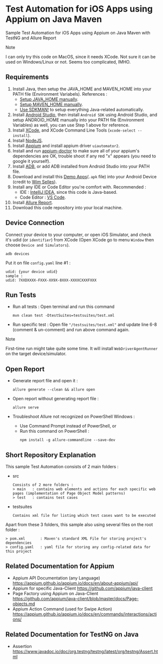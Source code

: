 # Test Automation for iOS Apps using Appium on Java Maven
Sample Test Automation for iOS Apps using Appium on Java Maven with TestNG and Allure Report

> [!NOTE]  
> I can only try this code on MacOS, since it needs XCode. Not sure it can be used on Windows/Linux or not. Seems too complicated, IMHO.

## Requirements 

1. Install Java, then setup the JAVA_HOME and MAVEN_HOME into your PATH file (Environment Variabels).
   References :
   - [Setup JAVA_HOME manually](https://medium.com/@zorozeri/setting-up-java-home-5abae0118bfe).
   - [Setup MAVEN_HOME manually](https://medium.com/@zorozeri/install-maven-by-setting-up-maven-home-abb4d158fcc6).
   - [Use SDKMAN!](https://medium.com/@zorozeri/manage-java-version-using-sdkman-including-maven-gradle-scala-kotlin-and-many-more-82532be9437e) to setup everything Java-related automatically.
2. Install [Android Studio](https://developer.android.com/studio/install), then install `Android SDK` using Android Studio, and setup ANDROID_HOME manually into your PATH file (Environment Variables) as well, you can use Step 1 above for reference.
3. Install [XCode](https://apps.apple.com/us/app/xcode/id497799835?mt=12), and XCode Command Line Tools (`xcode-select --install`).
4. Install [NodeJS](https://nodejs.org/en/download/prebuilt-installer). 
5. Install [Appium](https://appium.io/docs/en/2.2/quickstart/install/) and install appium driver `uiautomator2`.
6. Install and run [appium-doctor](https://www.npmjs.com/package/appium-doctor) to make sure all of your appium's dependencies are OK, trouble shoot if any red "x" appears (you need to google it yourself).
7. Install [ADB](https://www.xda-developers.com/install-adb-windows-macos-linux/), or add ADB installed from Android Studio into your PATH file.
8. Download and install this [Demo Apps](https://github.com/saucelabs/my-demo-app-rn/releases)(`.apk` file) into your Android Device (credit to [Wim Selles](https://github.com/wswebcreation)).
9. Install any IDE or Code Editor you're comfort with.
   Recommended :
   - IDE : [IntelliJ IDEA](https://www.jetbrains.com/idea/download), since this code is Java-based.
   - Code Editor : [VS Code](https://code.visualstudio.com/).
10. Install [Allure Report](https://allurereport.org/docs/install/). 
11. Download this code repository into your local machine.


## Device Connection

Connect your device to your computer, or open iOS Simulator, and check it's udid (or `identifier`) from XCode (Open XCode go to menu `Window` then choose `Device and Simulators`). 
```
adb devices
```
Put it on file `config.yaml` line #1 : 
```
udid: {your device udid}
sample : 
udid: 7XXDXXXX-FXXX-XX9X-8XXX-XXXXCXXXFXXX
```


## Run Tests 
* Run all tests : Open terminal and run this command
   ```
   mvn clean test -DtestSuites=testsuites/test.xml
   ```

* Run specific test : Open file `"/testsuites/test.xml"` and update line 6-8 (comment & un-comment) and run above command again.

> [!NOTE]  
> First-time run might take quite some time. It will install `WebDriverAgentRunner` on the target device/simulator.

## Open Report
*  Generate report file and open it :

   ```
   allure generate --clean && allure open
   ```
*  Open report without generating report file : 

   ```
   allure serve
   ```
*  Troubleshoot Allure not recognized on PowerShell Windows :
   - Use Command Prompt instead of PowerShell, or
   - Run this command on PowerShell : 
     ```
     npm install -g allure-commandline --save-dev
     ```
   
## Short Repository Explanation

This sample Test Automation consists of 2 main folders : 

* src
   ```
   Consists of 2 more folders :
   > main   : contains web elements and actions for each specific web pages (implementation of Page Object Model patterns)
   > test   : contains test cases
   ```
* testsuites
   ```
   Contains xml file for listing which test cases want to be executed
   ```

Apart from these 3 folders, this sample also using several files on the root folder :
   ```
   > pom.xml       : Maven's standard XML File for storing project's dependencies
   > config.yaml   : yaml file for storing any config-related data for this project
   ```

## Related Documentation for Appium
- Appium API Documentation (any Language)
  https://appium.github.io/appium.io/docs/en/about-appium/api/
- Appium for specific Java-Client
  https://github.com/appium/java-client
- Page Factory using Appium on Java-Client
  https://github.com/appium/java-client/blob/master/docs/Page-objects.md
- Appium Action Command (used for Swipe Action)
  https://appium.github.io/appium.io/docs/en/commands/interactions/actions/

## Related Documentation for TestNG on Java
- Assertion
  https://www.javadoc.io/doc/org.testng/testng/latest/org/testng/Assert.html

